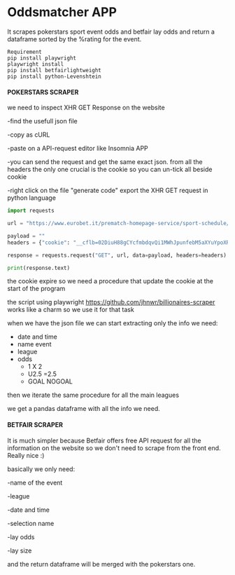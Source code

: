 # Oddsmatcher APP
It scrapes pokerstars sport event odds and betfair lay odds and return a dataframe sorted by the %rating for the event.

```
Requirement
pip install playwright
playwright install
pip install betfairlightweight
pip install python-Levenshtein
```
#### POKERSTARS SCRAPER

we need to inspect XHR GET Response on the website

-find the usefull json file

-copy as cURL

-paste on a API-request editor like Insomnia APP 

-you can send the request and get the same exact json. from all the headers the only one crucial is the cookie so you can un-tick all beside cookie

-right click on the file "generate code" export the XHR GET request in python language

```python
import requests

url = "https://www.eurobet.it/prematch-homepage-service/sport-schedule/services/prematch-homepage/highlight"

payload = ""
headers = {"cookie": "__cflb=02DiuH88gCYcfmbdqvQi1MWhJpunfebM5aXYuYpoXRJEG"}

response = requests.request("GET", url, data=payload, headers=headers)

print(response.text)
```

the cookie expire so we need a procedure that update the cookie at the start of the program

the script using playwright https://github.com/jhnwr/billionaires-scraper works like a charm so we use it for that task

when we have the json file we can start extracting only the info we need:

- date and time
- name event
- league
- odds
	- 1 X 2
    - U2.5 =2.5 
    - GOAL NOGOAL

then we iterate the same procedure for all the main leagues

we get a pandas dataframe with all the info we need.

#### BETFAIR SCRAPER

It is much simpler because Betfair offers free API request for all the information on the website so we don't need to scrape from the front end. Really nice :)

basically we only need:

-name of the event

-league 

-date and time

-selection name

-lay odds

-lay size

and the return dataframe will be merged with the pokerstars one.
